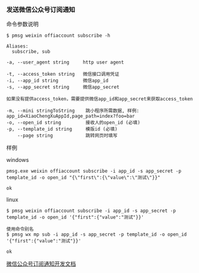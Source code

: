 ### 发送微信公众号订阅通知

命令参数说明

```text
$ pmsg weixin offiaccount subscribe -h

Aliases:
  subscribe, sub

-a, --user_agent string     http user agent

-t, --access_token string   微信接口调用凭证
-i, --app_id string         微信app_id
-s, --app_secret string     微信app_secret

如果没有提供access_token，需要提供微信app_id和app_secret来获取access_token

-m, --mini stringToString    跳小程序所需数据, 样例: app_id=XiaoChengXuAppId,page_path=index?foo=bar
-o, --open_id string         接收人的open_id (必填)
-p, --template_id string     模版id (必填)
    --page string            跳转网页时填写

```

样例

windows

```shell
pmsg.exe weixin offiaccount subscribe -i app_id -s app_secret -p template_id -o open_id "{\"first\":{\"value\":\"测试\"}}"

ok
```

linux

```shell
$ pmsg weixin offiaccount subscribe -i app_id -s app_secret -p template_id -o open_id '{"first":{"value":"测试"}}'

使用命令别名
$ pmsg wx mp sub -i app_id -s app_secret -p template_id -o open_id '{"first":{"value":"测试"}}'

ok
```

[微信公众号订阅通知开发文档](https://developers.weixin.qq.com/doc/offiaccount/Subscription_Messages/api.html#send%E5%8F%91%E9%80%81%E8%AE%A2%E9%98%85%E9%80%9A%E7%9F%A5)
